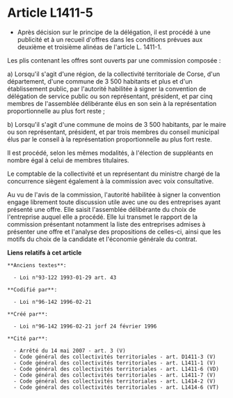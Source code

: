 # Article L1411-5

- Après décision sur le principe de la délégation, il est procédé à une publicité et à un recueil d'offres dans les
conditions prévues aux deuxième et troisième alinéas de l'article L. 1411-1.

Les plis contenant les offres sont ouverts par une commission composée :

a) Lorsqu'il s'agit d'une région, de la collectivité territoriale de Corse, d'un département, d'une commune de 3 500
habitants et plus et d'un établissement public, par l'autorité habilitée à signer la convention de délégation de service
public ou son représentant, président, et par cinq membres de l'assemblée délibérante élus en son sein à la représentation
proportionnelle au plus fort reste ;

b) Lorsqu'il s'agit d'une commune de moins de 3 500 habitants, par le maire ou son représentant, président, et par trois
membres du conseil municipal élus par le conseil à la représentation proportionnelle au plus fort reste.

Il est procédé, selon les mêmes modalités, à l'élection de suppléants en nombre égal à celui de membres titulaires.

Le comptable de la collectivité et un représentant du ministre chargé de la concurrence siègent également à la commission
avec voix consultative.

Au vu de l'avis de la commission, l'autorité habilitée à signer la convention engage librement toute discussion utile avec
une ou des entreprises ayant présenté une offre. Elle saisit l'assemblée délibérante du choix de l'entreprise auquel elle a
procédé. Elle lui transmet le rapport de la commission présentant notamment la liste des entreprises admises à présenter une
offre et l'analyse des propositions de celles-ci, ainsi que les motifs du choix de la candidate et l'économie générale du
contrat.

**Liens relatifs à cet article**

	**Anciens textes**:

	  - Loi n°93-122 1993-01-29 art. 43

	**Codifié par**:

	  - Loi n°96-142 1996-02-21

	**Créé par**:

	  - Loi n°96-142 1996-02-21 jorf 24 février 1996

	**Cité par**:

	  - Arrêté du 14 mai 2007 - art. 3 (V)
	  - Code général des collectivités territoriales - art. D1411-3 (V)
	  - Code général des collectivités territoriales - art. L1411-1 (V)
	  - Code général des collectivités territoriales - art. L1411-6 (VD)
	  - Code général des collectivités territoriales - art. L1411-7 (V)
	  - Code général des collectivités territoriales - art. L1414-2 (V)
	  - Code général des collectivités territoriales - art. L1414-6 (VT)
